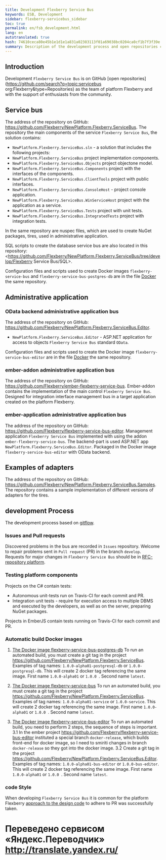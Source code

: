 ```yaml
--- 
title: Development Flexberry Service Bus 
keywords: ESB, Development 
sidebar: flexberry-servicebus_sidebar 
toc: true 
permalink: en/fsb_development.html 
lang: en 
autotranslated: true 
hash: 74610ceca80e45b1e1d1e1a831a02383113f01a69038bc0204ca0cf1b7f3f39e 
summary: Description of the development process and open repositories code Flexberry Service Bus. 
--- 
```


## Introduction 

Development `Flexberry Service Bus` is on GitHub [open repositories](https://github.com/search?q=topic:servicebus org:Flexberry&type=Repositories) as the team of platform Flexberry and with the support of enthusiasts from the community. 

## Service bus 

The address of the repository on GitHub: <https://github.com/Flexberry/NewPlatform.Flexberry.ServiceBus>. 
The repository the main components of the service `Flexberry Service Bus`, the solution contains: 

* `NewPlatform.Flexberry.ServiceBus.sln` - a solution that includes the following projects: 
* `NewPlatform.Flexberry.ServiceBus` project implementation components. 
* `NewPlatform.Flexberry.ServiceBus.Objects` project objectone model. 
* `NewPlatform.Flexberry.ServiceBus.Components` project with the interfaces of the components. 
* `NewPlatform.Flexberry.ServiceBus.ClientTools` project with public interfaces. 
* `NewPlatform.Flexberry.ServiceBus.ConsoleHost` - project console application. 
* `NewPlatform.Flexberry.ServiceBus.WinServiceHost` project with the application as a service. 
* `NewPlatform.Flexberry.ServiceBus.Tests` project with unit tests. 
* `NewPlatform.Flexberry.ServiceBus.IntegratedTests` project with integration tests. 

In the same repository are nuspec files, which are used to create NuGet packages, tires, used in administrative application. 

SQL scripts to create the database service bus are also located in this repository: <https://github.com/Flexberry/NewPlatform.Flexberry.ServiceBus/tree/develop/Flexberry Service Bus/SQL>. 

Configuration files and scripts used to create Docker images `flexberry-service-bus` and `flexberry-service-bus-postgres-db` are in the file [Docker](https://github.com/Flexberry/NewPlatform.Flexberry.ServiceBus/tree/develop/Docker) the same repository. 

## Administrative application 

### OData backend administrative application bus 

The address of the repository on GitHub: <https://github.com/Flexberry/NewPlatform.Flexberry.ServiceBus.Editor>. 

* `NewPlatform.Flexberry.ServiceBus.Editor` - ASP.NET application for access to objects `Flexberry Service Bus` standard `OData`. 

Configuration files and scripts used to create the Docker image `flexberry-service-bus-editor` are in the file [Docker](https://github.com/Flexberry/NewPlatform.Flexberry.ServiceBus.Editor/tree/develop/Docker) the same repository.

### ember-addon administrative application bus 

The address of the repository on GitHub: <https://github.com/Flexberry/ember-flexberry-service-bus>. 
Ember-addon contains the implementation of the main control `Flexberry Service Bus`. Designed for integration interface management bus in a target application created on the platform Flexberry. 

### ember-application administrative application bus 

The address of the repository on GitHub: <https://github.com/Flexberry/flexberry-service-bus-editor>. 
Management application `Flexberry Service Bus` implemented with using the addon `ember-flexberry-service-bus`. The backend-part is used ASP.NET app `NewPlatform.Flexberry.ServiceBus.Editor`. Packaged in the Docker image `flexberry-service-bus-editor` with OData backend. 

## Examples of adapters 

The address of the repository on GitHub: <https://github.com/Flexberry/NewPlatform.Flexberry.ServiceBus.Samples>. 
The repository contains a sample implementation of different versions of adapters for the tires. 

## development Process 

The development process based on [gitflow](https://proglib.io/p/git-github-gitflow/). 

### Issues and Pull requests 

Discovered problems in the bus are recorded in `Issues` repository. Welcome to repair problems sent in `Pull request` (PR) in the branch `develop`. 
Requests for major changes in `Flexberry Service Bus` should be in [RFC-repository platform](https://github.com/Flexberry/rfcs). 

### Testing platform components 

Projects on the C# contain tests: 
* Autonomous unit-tests run on Travis-CI for each commit and PR. 
* Integration unit tests - require for execution access to multiple DBMS and executed by the developers, as well as on the server, preparing NuGet packages. 

Projects in EmberJS contain tests running on Travis-CI for each commit and PR. 

### Automatic build Docker images 

1. [The Docker image flexberry-service-bus-postgres-db](https://hub.docker.com/r/flexberry/flexberry-service-bus-postgres-db) 
To run an automated build, you must create a git tag in the project <https://github.com/Flexberry/NewPlatform.Flexberry.ServiceBus>. 
Examples of tag names: `1.0.0-alpha01-postgresql-db` or `1.0.0-postgresql-db`. 
This will create 2 docker tag referencing the same image. First name `1.0.0-alpha01` or `1.0.0 `. Second name `latest`. 

2. [The Docker image flexberry-service-bus](https://hub.docker.com/r/flexberry/flexberry-service-bus) 
To run an automated build, you must create a git tag in the project <https://github.com/Flexberry/NewPlatform.Flexberry.ServiceBus>. 
Examples of tag names: `1.0.0-alpha01-service` or `1.0.0-service`. 
This will create 2 docker tag referencing the same image. First name `1.0.0-alpha01` or `1.0.0 `. Second name `latest`. 

3. [The Docker image flexberry-service-bus-editor](https://hub.docker.com/r/flexberry/flexberry-service-bus-editor) 
To run an automated build, you need to perform 2 steps, the sequence of steps is important. 
3.1 In the ember project <https://github.com/Flexberry/flexberry-service-bus-editor> instituted a special branch `docker-release`, which builds front-end for docker image, so I need to smiriti changes in branch `docker-release` so they got into the docker image. 
3.2 Create a git tag in the project <https://github.com/Flexberry/NewPlatform.Flexberry.ServiceBus.Editor>. Examples of tag names: `1.0.0-alpha01-bus-editor` or `1.0.0-bus-editor`. 
This will create 2 docker tag referencing the same image. First name `1.0.0-alpha01` or `1.0.0 `. Second name `latest`. 

### code Style 

When developing `Flexberry Service Bus` it is common for the platform Flexberry [approach to the design code](fp_code-style.html) to adhere to PR was successfully taken. 



 # Переведено сервисом «Яндекс.Переводчик» http://translate.yandex.ru/
